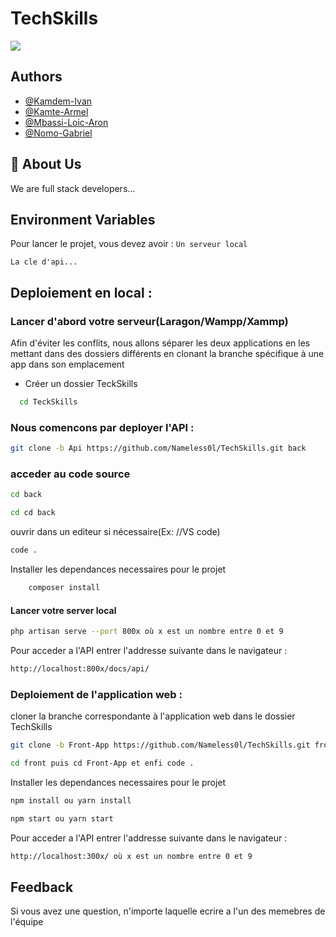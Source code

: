 # TechSkills

![](https://as2.ftcdn.net/v2/jpg/03/21/86/27/1000_F_321862768_UkKvWBv7XUhgeCtBx3mW1829qGnrqanB.jpg)


## Authors

- [@Kamdem-Ivan](https://www.github.com/KpihX)
- [@Kamte-Armel](https://www.github.com/KamgaBrayan)
- [@Mbassi-Loic-Aron](https://www.github.com/Namelessl0l)
- [@Nomo-Gabriel](https://www.github.com/NOMO-Gabriel)

## 🚀 About Us
We are full stack developers...



## Environment Variables

Pour lancer le projet, vous devez avoir :
`Un serveur local`

`La cle d'api...`

## Deploiement en local :
### Lancer d'abord votre serveur(Laragon/Wampp/Xammp)

Afin d'éviter les conflits, nous allons séparer les deux applications en les mettant dans des dossiers différents en clonant la branche spécifique à une app dans son emplacement
- Créer un dossier TeckSkills
```bash
  cd TeckSkills 
```
### Nous comencons par deployer l'API :
```bash
git clone -b Api https://github.com/Nameless0l/TechSkills.git back
```
### acceder au code source
```bash
cd back
```
```bash
cd cd back
```
ouvrir dans un editeur si nécessaire(Ex:  //VS code)
```bash
code .
```
Installer les dependances necessaires pour le projet
```bash
    composer install
```
#### Lancer votre server local

```bash
php artisan serve --port 800x où x est un nombre entre 0 et 9
```
Pour acceder a l'API entrer l'addresse suivante dans le navigateur :
```bash
http://localhost:800x/docs/api/
```



### Deploiement de l'application web :
cloner la branche correspondante à l'application web
dans le dossier TechSkills
```bash
git clone -b Front-App https://github.com/Nameless0l/TechSkills.git front
```
```bash
cd front puis cd Front-App et enfi code .
```

Installer les dependances necessaires pour le projet
```bash
npm install ou yarn install
```
```bash
npm start ou yarn start 
```
Pour acceder a l'API entrer l'addresse suivante dans le navigateur :
```bash
http://localhost:300x/ où x est un nombre entre 0 et 9
```


## Feedback

Si vous avez une question, n'importe laquelle ecrire a l'un des memebres de l'équipe
